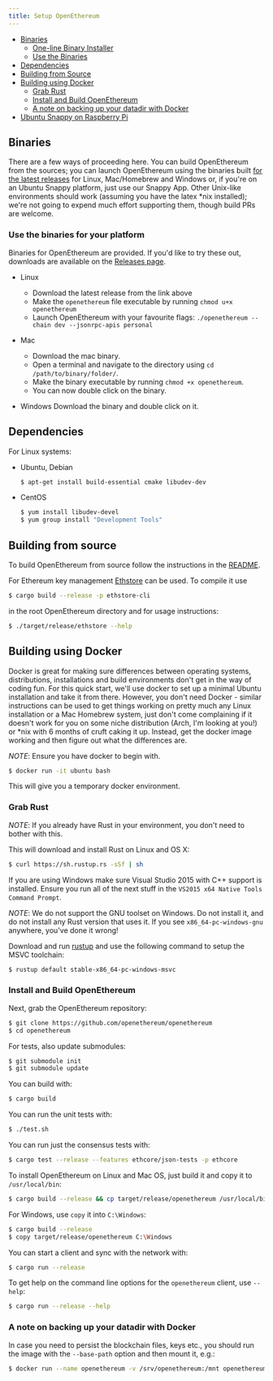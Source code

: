 ```yaml
---
title: Setup OpenEthereum
---
```


- [Binaries](#binaries)
    - [One-line Binary Installer](#one-line-binary-installer)
    - [Use the Binaries](#use-the-binaries-for-your-platform)
- [Dependencies](#dependencies)
- [Building from Source](#building-from-source)
- [Building using Docker](#building-using-docker)
    - [Grab Rust](#grab-rust)
    - [Install and Build OpenEthereum](#install-and-build-parity)
    - [A note on backing up your datadir with Docker](#a-note-on-backing-up-your-datadir-with-docker)
- [Ubuntu Snappy on Raspberry Pi](#ubuntu-snappy-on-raspberry-pi)


## Binaries

There are a few ways of proceeding here. You can build OpenEthereum from the sources; you can launch OpenEthereum using the binaries built [for the latest releases](https://github.com/openethereum/openethereum/releases) for Linux, Mac/Homebrew and Windows or, if you're on an Ubuntu Snappy platform, just use our Snappy App. Other Unix-like environments should work (assuming you have the latex *nix installed); we're not going to expend much effort supporting them, though build PRs are welcome.

### Use the binaries for your platform
Binaries for OpenEthereum are provided. If you'd like to try these out, downloads are available on the [Releases page](https://github.com/openethereum/openethereum/releases).
- Linux 
    - Download the latest release from the link above
    - Make the `openethereum` file executable by running `chmod u+x openethereum`
    - Launch OpenEthereum with your favourite flags: `./openethereum --chain dev --jsonrpc-apis personal`
    
- Mac
  - Download the mac binary.
  - Open a terminal and navigate to the directory using `cd /path/to/binary/folder/`.
  - Make the binary executable by running `chmod +x openethereum`.
  - You can now double click on the binary.
  
- Windows
Download the binary and double click on it.

## Dependencies

For Linux systems:

- Ubuntu, Debian

    ```bash
    $ apt-get install build-essential cmake libudev-dev
    ```

- CentOS


    ```bash
    $ yum install libudev-devel
    $ yum group install "Development Tools"
    ```

## Building from source

To build OpenEthereum from source follow the instructions in the [README](https://github.com/openethereum/openethereum/blob/master/README.md).

For Ethereum key management [Ethstore](https://github.com/openethereum/openethereum/tree/master/accounts/ethstore) can be used. To compile it use

```bash
$ cargo build --release -p ethstore-cli
```

in the root OpenEthereum directory and for usage instructions:

```bash
$ ./target/release/ethstore --help
```

## Building using Docker

Docker is great for making sure differences between operating systems, distributions, installations and build environments don't get in the way of coding fun. For this quick start, we'll use docker to set up a minimal Ubuntu installation and take it from there. However, you don't need Docker - similar instructions can be used to get things working on pretty much any Linux installation or a Mac Homebrew system, just don't come complaining if it doesn't work for you on some niche distribution (Arch, I'm looking at you!) or *nix with 6 months of cruft caking it up. Instead, get the docker image working and then figure out what the differences are.

*NOTE*: Ensure you have docker to begin with.

```bash
$ docker run -it ubuntu bash
```

This will give you a temporary docker environment.


### Grab Rust

*NOTE*: If you already have Rust in your environment, you don't need to bother with this.

This will download and install Rust on Linux and OS X:

```bash
$ curl https://sh.rustup.rs -sSf | sh
```

If you are using Windows make sure Visual Studio 2015 with C++ support is installed. Ensure you run all of the next stuff in the `VS2015 x64 Native Tools Command Prompt`.

*NOTE*: We do not support the GNU toolset on Windows. Do not install it, and do not install any Rust version that uses it. If you see `x86_64-pc-windows-gnu` anywhere, you've done it wrong!

Download and run [rustup](https://static.rust-lang.org/rustup/dist/x86_64-pc-windows-msvc/rustup-init.exe) and use the following command to setup the MSVC toolchain:

```bash
$ rustup default stable-x86_64-pc-windows-msvc
```

### Install and Build OpenEthereum

Next, grab the OpenEthereum repository:

```bash
$ git clone https://github.com/openethereum/openethereum
$ cd openethereum
```

For tests, also update submodules:

```bash
$ git submodule init
$ git submodule update
```

You can build with:

```bash
$ cargo build
```

You can run the unit tests with:

```bash
$ ./test.sh
```

You can run just the consensus tests with:

```bash
$ cargo test --release --features ethcore/json-tests -p ethcore
```

To install OpenEthereum on Linux and Mac OS, just build it and copy it to `/usr/local/bin`:

```bash
$ cargo build --release && cp target/release/openethereum /usr/local/bin
```

For Windows, use `copy` it into `C:\Windows`:

```bash
$ cargo build --release
$ copy target/release/openethereum C:\Windows
```

You can start a client and sync with the network with:

```bash
$ cargo run --release
```

To get help on the command line options for the `openethereum` client, use `--help`:

```bash
$ cargo run --release --help
```

### A note on backing up your datadir with Docker

In case you need to persist the blockchain files, keys etc., you should run the image with the `--base-path` option and then mount it, e.g.:

```bash
$ docker run --name openethereum -v /srv/openethereum:/mnt openethereum/openethereum:beta --base-path /mnt
```
